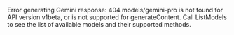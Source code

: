 <!-- 
Generated by: gemini
Prompt type: default
Generated at: 2025-06-06T22:10:32.944488
-->

Error generating Gemini response: 404 models/gemini-pro is not found for API version v1beta, or is not supported for generateContent. Call ListModels to see the list of available models and their supported methods.